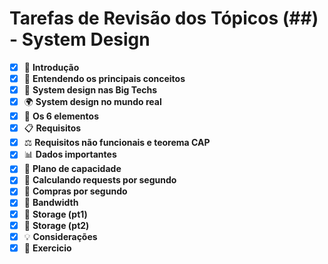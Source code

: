 # Tarefas de Revisão dos Tópicos (##) - System Design

- [x] 🚀 **Introdução**
- [x] 🧩 **Entendendo os principais conceitos**
- [x] 🏢 **System design nas Big Techs**
- [x] 🌍 **System design no mundo real**
- [x] 🧱 **Os 6 elementos**
- [x] 📋 **Requisitos**
- [x] ⚖️ **Requisitos não funcionais e teorema CAP**
- [x] 📊 **Dados importantes**
- [x] 📐 **Plano de capacidade**
- [x] 🔢 **Calculando requests por segundo**
- [x] 🛒 **Compras por segundo**
- [x] 📡 **Bandwidth**
- [x] 💾 **Storage (pt1)**
- [x] 💾 **Storage (pt2)**
- [x] 💡 **Considerações**
- [x] 📝 **Exercicio** 